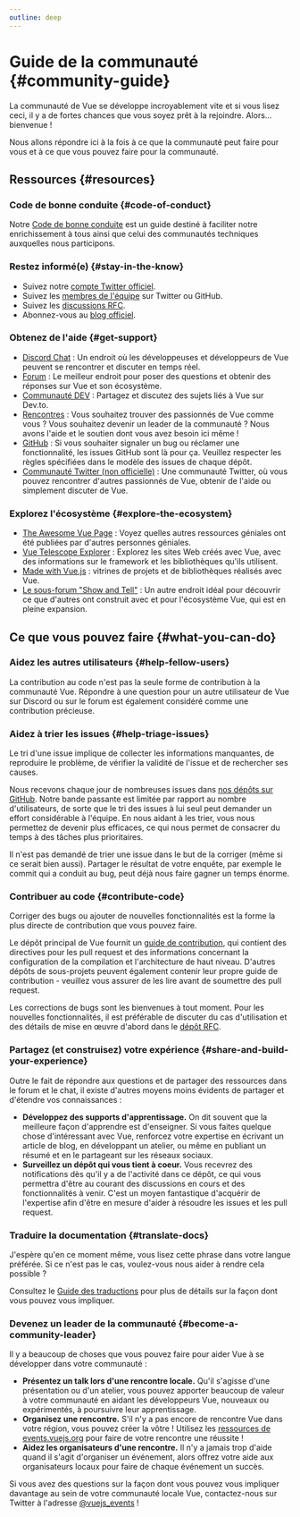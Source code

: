 ```yaml
---
outline: deep
---
```


# Guide de la communauté {#community-guide}

La communauté de Vue se développe incroyablement vite et si vous lisez ceci, il y a de fortes chances que vous soyez prêt à la rejoindre. Alors... bienvenue !

Nous allons répondre ici à la fois à ce que la communauté peut faire pour vous et à ce que vous pouvez faire pour la communauté.

## Ressources {#resources}

### Code de bonne conduite {#code-of-conduct}

Notre [Code de bonne conduite](/about/coc) est un guide destiné à faciliter notre enrichissement à tous ainsi que celui des communautés techniques auxquelles nous participons.

### Restez informé(e) {#stay-in-the-know}

- Suivez notre [compte Twitter officiel](https://twitter.com/vuejs).
- Suivez les [membres de l'équipe](./team) sur Twitter ou GitHub.
- Suivez les [discussions RFC](https://github.com/vuejs/rfcs).
- Abonnez-vous au [blog officiel](https://blog.vuejs.org/).

### Obtenez de l'aide {#get-support}

- [Discord Chat](https://discord.com/invite/vue) : Un endroit où les développeuses et développeurs de Vue peuvent se rencontrer et discuter en temps réel.
- [Forum](https://forum.vuejs.org/) : Le meilleur endroit pour poser des questions et obtenir des réponses sur Vue et son écosystème.
- [Communauté DEV](https://dev.to/t/vue) : Partagez et discutez des sujets liés à Vue sur Dev.to.
- [Rencontres](https://events.vuejs.org/meetups) : Vous souhaitez trouver des passionnés de Vue comme vous ? Vous souhaitez devenir un leader de la communauté ? Nous avons l'aide et le soutien dont vous avez besoin ici même !
- [GitHub](https://github.com/vuejs) : Si vous souhaiter signaler un bug ou réclamer une fonctionnalité, les issues GitHub sont là pour ça. Veuillez respecter les règles spécifiées dans le modèle des issues de chaque dépôt.
- [Communauté Twitter (non officielle)](https://twitter.com/i/communities/1516368750634840064) : Une communauté Twitter, où vous pouvez rencontrer d'autres passionnés de Vue, obtenir de l'aide ou simplement discuter de Vue.

### Explorez l'écosystème {#explore-the-ecosystem}

- [The Awesome Vue Page](https://github.com/vuejs/awesome-vue) : Voyez quelles autres ressources géniales ont été publiées par d'autres personnes géniales.
- [Vue Telescope Explorer](https://vuetelescope.com/explore) : Explorez les sites Web créés avec Vue, avec des informations sur le framework et les bibliothèques qu'ils utilisent.
- [Made with Vue.js](https://madewithvuejs.com/) : vitrines de projets et de bibliothèques réalisés avec Vue.
- [Le sous-forum "Show and Tell"](https://github.com/vuejs/core/discussions/categories/show-and-tell) : Un autre endroit idéal pour découvrir ce que d'autres ont construit avec et pour l'écosystème Vue, qui est en pleine expansion.

## Ce que vous pouvez faire {#what-you-can-do}

### Aidez les autres utilisateurs {#help-fellow-users}

La contribution au code n'est pas la seule forme de contribution à la communauté Vue. Répondre à une question pour un autre utilisateur de Vue sur Discord ou sur le forum est également considéré comme une contribution précieuse.

### Aidez à trier les issues {#help-triage-issues}

Le tri d'une issue implique de collecter les informations manquantes, de reproduire le problème, de vérifier la validité de l'issue et de rechercher ses causes.

Nous recevons chaque jour de nombreuses issues dans [nos dépôts sur GitHub](https://github.com/vuejs). Notre bande passante est limitée par rapport au nombre d'utilisateurs, de sorte que le tri des issues à lui seul peut demander un effort considérable à l'équipe. En nous aidant à les trier, vous nous permettez de devenir plus efficaces, ce qui nous permet de consacrer du temps à des tâches plus prioritaires.

Il n'est pas demandé de trier une issue dans le but de la corriger (même si ce serait bien aussi). Partager le résultat de votre enquête, par exemple le commit qui a conduit au bug, peut déjà nous faire gagner un temps énorme.

### Contribuer au code {#contribute-code}

Corriger des bugs ou ajouter de nouvelles fonctionnalités est la forme la plus directe de contribution que vous pouvez faire.

Le dépôt principal de Vue fournit un [guide de contribution](https://github.com/vuejs/core/blob/main/.github/contributing.md), qui contient des directives pour les pull request et des informations concernant la configuration de la compilation et l'architecture de haut niveau. D'autres dépôts de sous-projets peuvent également contenir leur propre guide de contribution - veuillez vous assurer de les lire avant de soumettre des pull request.

Les corrections de bugs sont les bienvenues à tout moment. Pour les nouvelles fonctionnalités, il est préférable de discuter du cas d'utilisation et des détails de mise en œuvre d'abord dans le [dépôt RFC](https://github.com/vuejs/rfcs/discussions).

### Partagez (et construisez) votre expérience {#share-and-build-your-experience}

Outre le fait de répondre aux questions et de partager des ressources dans le forum et le chat, il existe d'autres moyens moins évidents de partager et d'étendre vos connaissances :

- **Développez des supports d'apprentissage.** On dit souvent que la meilleure façon d'apprendre est d'enseigner. Si vous faites quelque chose d'intéressant avec Vue, renforcez votre expertise en écrivant un article de blog, en développant un atelier, ou même en publiant un résumé et en le partageant sur les réseaux sociaux.
- **Surveillez un dépôt qui vous tient à coeur.** Vous recevrez des notifications dès qu'il y a de l'activité dans ce dépôt, ce qui vous permettra d'être au courant des discussions en cours et des fonctionnalités à venir. C'est un moyen fantastique d'acquérir de l'expertise afin d'être en mesure d'aider à résoudre les issues et les pull request.

### Traduire la documentation {#translate-docs}

J'espère qu'en ce moment même, vous lisez cette phrase dans votre langue préférée. Si ce n'est pas le cas, voulez-vous nous aider à rendre cela possible ?

Consultez le [Guide des traductions](/translations/) pour plus de détails sur la façon dont vous pouvez vous impliquer.

### Devenez un leader de la communauté {#become-a-community-leader}

Il y a beaucoup de choses que vous pouvez faire pour aider Vue à se développer dans votre communauté :

- **Présentez un talk lors d'une rencontre locale.** Qu'il s'agisse d'une présentation ou d'un atelier, vous pouvez apporter beaucoup de valeur à votre communauté en aidant les développeurs Vue, nouveaux ou expérimentés, à poursuivre leur apprentissage.
- **Organisez une rencontre.** S'il n'y a pas encore de rencontre Vue dans votre région, vous pouvez créer la vôtre ! Utilisez les [ressources de events.vuejs.org](https://events.vuejs.org/resources/#getting-started) pour faire de votre rencontre une réussite !
- **Aidez les organisateurs d'une rencontre.** Il n'y a jamais trop d'aide quand il s'agit d'organiser un événement, alors offrez votre aide aux organisateurs locaux pour faire de chaque événement un succès.

Si vous avez des questions sur la façon dont vous pouvez vous impliquer davantage au sein de votre communauté locale Vue, contactez-nous sur Twitter à l'adresse [@vuejs_events](https://www.twitter.com/vuejs_events) !